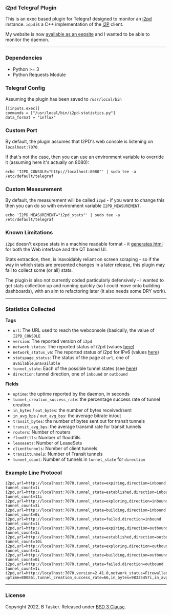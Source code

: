 ### i2pd Telegraf Plugin

This is an exec based plugin for Telegraf designed to monitor an [i2pd](https://github.com/PurpleI2P/i2pd) instance. `idpd` is a C++ implementation of the [I2P](https://geti2p.net/en/) client.

My website is now [available as an eepsite](https://www.bentasker.co.uk/posts/blog/privacy/bentaskercouk-now-available-on-i2p.html) and I wanted to be able to monitor the daemon.


----

### Dependencies

* Python >= 3
* Python Requests Module


### Telegraf Config

Assuming the plugin has been saved to `/usr/local/bin`

    [[inputs.exec]]
    commands = ["/usr/local/bin/i2pd-statistics.py"]
    data_format = "influx"
    
### Custom Port

By default, the plugin assumes that I2PD's web console is listening on `localhost:7070`.

If that's not the case, then you can use an environment variable to override it (assuming here it's actually on 8080):

    echo 'I2PD_CONSOLE="http://localhost:8080"' | sudo tee -a /etc/default/telegraf
    
### Custom Measurement

By default, the measurement will be called `i2pd` - if you want to change this then you can do so with environment variable `I2PD_MEASUREMENT`.

    echo 'I2PD_MEASUREMENT="i2pd_stats"' | sudo tee -a /etc/default/telegraf


### Known Limitations

`i2pd` doesn't expose stats in a machine readable format - it [generates html](https://github.com/PurpleI2P/i2pd/blob/openssl/daemon/HTTPServer.cpp#L255) for both the Web interface and the QT based UI.

Stats extraction, then, is inavoidably reliant on screen scraping - so if the way in which stats are presented changes in a later release, this plugin may fail to collect some (or all) stats.

The plugin is also not currently coded particularly defensively - I wanted to get stats collection up and running quickly (so I could move onto building dashboards), with an aim to refactoring later (it also needs some DRY work).

----

### Statistics Collected

**Tags**

* `url`: The URL used to reach the webconsole (basically, the value of `I2PD_CONSOLE`
* `version`: The reported version of `i2pd`
* `network_status`: The reported status of i2pd (values [here](https://github.com/PurpleI2P/i2pd/blob/openssl/daemon/HTTPServer.cpp#L223))
* `network_status_v6`: The reported status of i2pd for IPv6 (values [here](https://github.com/PurpleI2P/i2pd/blob/openssl/daemon/HTTPServer.cpp#L223))
* `statspage_status`: The status of the page at `url`, one of `available`,`unavailable`
* `tunnel_state`: Each of the possible tunnel states (see [here](https://github.com/PurpleI2P/i2pd/blob/openssl/daemon/HTTPServer.cpp#L134))
* `direction`: tunnel direction, one of `inbound` or `outbound`


**Fields**

* `uptime`: the uptime reported by the daemon, in seconds
* `tunnel_creation_success_rate`: the percentage success rate of tunnel creation
* `in_bytes` / `out_bytes`: the number of bytes received/sent
* `in_avg_bps` / `out_avg_bps`: the average bitrate in/out
* `transit_bytes`: the number of bytes sent out for transit tunnels
* `transit_avg_bps`: the average transmit rate for transit tunnels
* `routers`: Number of routers
* `floodfills`: Number of floodfills
* `leasesets`: Number of LeaseSets
* `clienttunnels`: Number of client tunnels
* `transittunnels`: Number of Transit tunnels
* `tunnel_count`: Number of tunnels in `tunnel_state` for `direction`

### Example Line Protocol

    i2pd,url=http://localhost:7070,tunnel_state=expiring,direction=inbound tunnel_count=1i
    i2pd,url=http://localhost:7070,tunnel_state=established,direction=inbound tunnel_count=11i
    i2pd,url=http://localhost:7070,tunnel_state=exploring,direction=inbound tunnel_count=3i
    i2pd,url=http://localhost:7070,tunnel_state=building,direction=inbound tunnel_count=0i
    i2pd,url=http://localhost:7070,tunnel_state=failed,direction=inbound tunnel_count=1i
    i2pd,url=http://localhost:7070,tunnel_state=expiring,direction=outbound tunnel_count=3i
    i2pd,url=http://localhost:7070,tunnel_state=established,direction=outbound tunnel_count=10i
    i2pd,url=http://localhost:7070,tunnel_state=exploring,direction=outbound tunnel_count=1i
    i2pd,url=http://localhost:7070,tunnel_state=building,direction=outbound tunnel_count=0i
    i2pd,url=http://localhost:7070,tunnel_state=failed,direction=outbound tunnel_count=1i
    i2pd,url=http://localhost:7070,version=2.41.0,network_status=Firewalled,network_status_v6=disabled,statspage_status=available uptime=80086i,tunnel_creation_success_rate=66,in_bytes=98335457i,in_avg_bps=10321.92,out_bytes=87765811i,out_avg_bps=10321.92,transit_bytes=0i,transit_avg_bps=0.0,routers=1339i,floodfills=857i,leasesets=0i,clienttunnels=27i,transittunnels=0i


----

### License

Copyright 2022, B Tasker. Released under [BSD 3 Clause](LICENSE).

